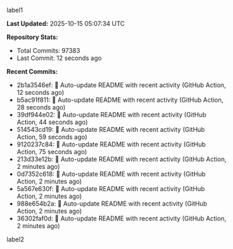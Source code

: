 
label1 
<!-- ACTIVITY_START -->
**Last Updated:** 2025-10-15 05:07:34 UTC

**Repository Stats:**
- Total Commits: 97383
- Last Commit: 12 seconds ago

**Recent Commits:**
- 2b1a3546ef: 🤖 Auto-update README with recent activity (GitHub Action, 12 seconds ago)
- b5ac91f811: 🤖 Auto-update README with recent activity (GitHub Action, 28 seconds ago)
- 39df944e02: 🤖 Auto-update README with recent activity (GitHub Action, 44 seconds ago)
- 514543cd19: 🤖 Auto-update README with recent activity (GitHub Action, 59 seconds ago)
- 9120237c84: 🤖 Auto-update README with recent activity (GitHub Action, 75 seconds ago)
- 213d33e12b: 🤖 Auto-update README with recent activity (GitHub Action, 2 minutes ago)
- 0d7352c618: 🤖 Auto-update README with recent activity (GitHub Action, 2 minutes ago)
- 5a567e630f: 🤖 Auto-update README with recent activity (GitHub Action, 2 minutes ago)
- 988e654b2a: 🤖 Auto-update README with recent activity (GitHub Action, 2 minutes ago)
- 36302faf0d: 🤖 Auto-update README with recent activity (GitHub Action, 2 minutes ago)
<!-- ACTIVITY_END -->

label2
